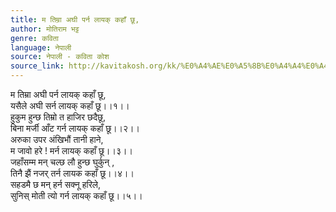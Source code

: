 ```yaml
---
title: म तिम्रा अघी पर्न लायक् कहाँ छू,
author: मोतिराम भट्ट
genre: कविता
language: नेपाली
source: नेपाली - कविता कोश
source_link: http://kavitakosh.org/kk/%E0%A4%AE%E0%A5%8B%E0%A4%A4%E0%A4%BF%E0%A4%B0%E0%A4%BE%E0%A4%AE_%E0%A4%AD%E0%A4%9F%E0%A5%8D%E0%A4%9F
---
```


म तिम्रा अघी पर्न लायक् कहाँ छू,  
यसैले अघी सर्न लायक् कहाँ छू।।१।।  
हुकुम हुन्छ तिम्रो त हाजिर छदैछू,  
बिना मर्जी आँट गर्न लायक् कहाँ छू।।२।।  
अरुका उपर अंखिभौं तानी हाने,  
म जावो हरे ! मर्न लायक् कहाँ छू।।३।।  
जहाँसम्म मन् चल्छ लौ हुन्छ घुर्कुन् ,  
तिनै झैं नजर् तर्न लायक कहाँ छू।।४।।  
सहडमै छ मन् हर्न सक्नू हरिले,  
सुनिस् मोती त्यो गर्न लायक् कहाँ छू।।५।।
